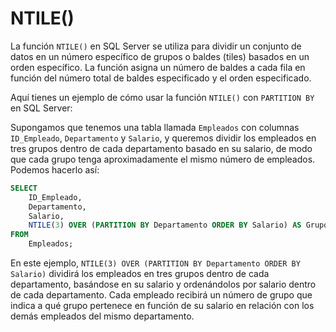 # NTILE()

La función `NTILE()` en SQL Server se utiliza para dividir un conjunto de datos en un número específico de grupos o baldes (tiles) basados en un orden específico. La función asigna un número de baldes a cada fila en función del número total de baldes especificado y el orden especificado.

Aquí tienes un ejemplo de cómo usar la función `NTILE()` con `PARTITION BY` en SQL Server:

Supongamos que tenemos una tabla llamada `Empleados` con columnas `ID_Empleado`, `Departamento` y `Salario`, y queremos dividir los empleados en tres grupos dentro de cada departamento basado en su salario, de modo que cada grupo tenga aproximadamente el mismo número de empleados. Podemos hacerlo así:

```sql
SELECT 
    ID_Empleado,
    Departamento,
    Salario,
    NTILE(3) OVER (PARTITION BY Departamento ORDER BY Salario) AS GrupoSalario
FROM 
    Empleados;
```

En este ejemplo, `NTILE(3) OVER (PARTITION BY Departamento ORDER BY Salario)` dividirá los empleados en tres grupos dentro de cada departamento, basándose en su salario y ordenándolos por salario dentro de cada departamento. Cada empleado recibirá un número de grupo que indica a qué grupo pertenece en función de su salario en relación con los demás empleados del mismo departamento.